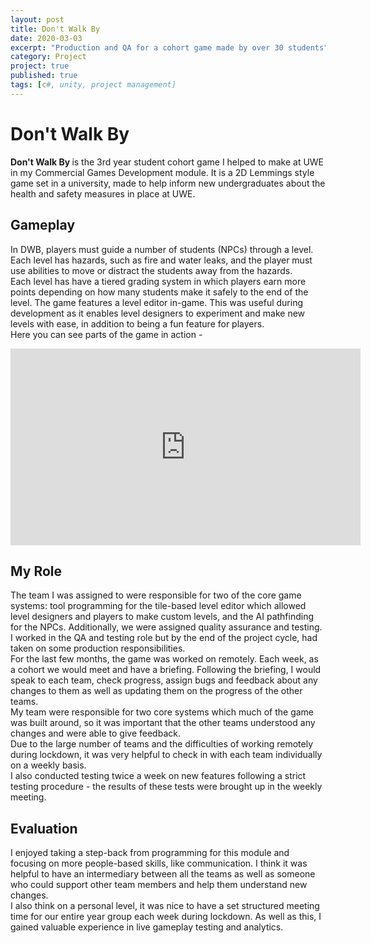 ```yaml
---
layout: post
title: Don't Walk By
date: 2020-03-03
excerpt: "Production and QA for a cohort game made by over 30 students"
category: Project   
project: true
published: true
tags: [c#, unity, project management]
---
```


# Don't Walk By
<b>Don't Walk By </B> is the 3rd year student cohort game I helped to make at UWE in my Commercial Games Development module. It is a 2D Lemmings style game set in a university, made to help inform new undergraduates about the health and safety measures in place at UWE.

## Gameplay

In DWB, players must guide a number of students (NPCs) through a level. Each level has hazards, such as fire and water leaks, and the player must use abilities to move or distract the students away from the hazards.  <br>
Each level has have a tiered grading system in which players earn more points depending on how many students make it safely to the end of the level.
The game features a level editor in-game. This was useful during development as it enables level designers to experiment and make new levels with ease, in addition to being a fun feature for players.
<br>Here you can see parts of the game in action - 
<iframe width="560" height="315" src="https://www.youtube.com/embed/V5E-yYIlfPo" frameborder="0"> </iframe>

## My Role

The team I was assigned to were responsible for two of the core game systems: tool programming for the tile-based level editor which allowed level designers and players to make custom levels, and the AI pathfinding for the NPCs. Additionally, we were assigned quality assurance and testing. <br>
I worked in the QA and testing role but by the end of the project cycle, had taken on some production responsibilities. 
<br>For the last few months, the game was worked on remotely. Each week, as a cohort we would meet and have a briefing. Following the briefing, I would speak to each team, check progress, assign bugs and feedback about any changes to them as well as updating them on the progress of the other teams. <br>
My team were responsible for two core systems which much of the game was built around, so it was important that the other teams understood any changes and were able to give feedback. <br>
Due to the large number of teams and the difficulties of working remotely during lockdown, it was very helpful to check in with each team individually on a weekly basis. <br>
I also conducted testing twice a week on new features following a strict testing procedure - the results of these tests were brought up in the weekly meeting.

## Evaluation

I enjoyed taking a step-back from programming for this module and focusing on more people-based skills, like communication. I think it was helpful to have an intermediary between all the teams as well as someone who could support other team members and help them understand new changes. <br>I also think on a personal level, it was nice to have a set structured meeting time for our entire year group each week during lockdown. As well as this, I gained valuable experience in live gameplay testing and analytics.